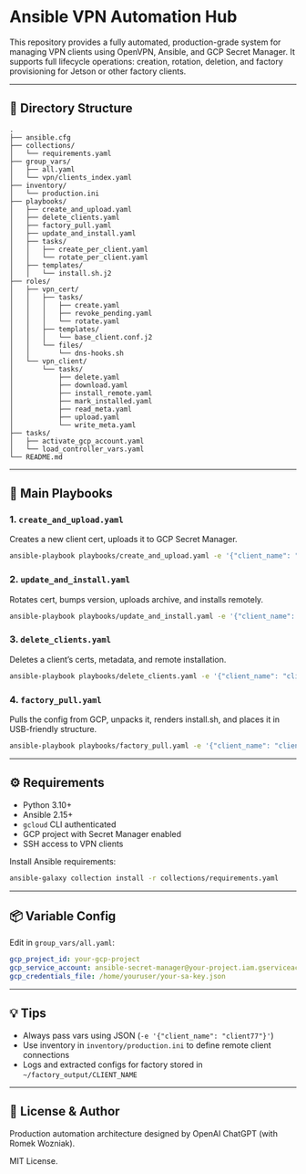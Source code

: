 # Ansible VPN Automation Hub

This repository provides a fully automated, production-grade system for managing VPN clients using OpenVPN, Ansible, and GCP Secret Manager. It supports full lifecycle operations: creation, rotation, deletion, and factory provisioning for Jetson or other factory clients.

---

## 📁 Directory Structure

```
.
├── ansible.cfg
├── collections/
│   └── requirements.yaml
├── group_vars/
│   ├── all.yaml
│   └── vpn/clients_index.yaml
├── inventory/
│   └── production.ini
├── playbooks/
│   ├── create_and_upload.yaml
│   ├── delete_clients.yaml
│   ├── factory_pull.yaml
│   ├── update_and_install.yaml
│   ├── tasks/
│   │   ├── create_per_client.yaml
│   │   └── rotate_per_client.yaml
│   ├── templates/
│   │   └── install.sh.j2
├── roles/
│   ├── vpn_cert/
│   │   ├── tasks/
│   │   │   ├── create.yaml
│   │   │   ├── revoke_pending.yaml
│   │   │   └── rotate.yaml
│   │   ├── templates/
│   │   │   └── base_client.conf.j2
│   │   └── files/
│   │       └── dns-hooks.sh
│   └── vpn_client/
│       └── tasks/
│           ├── delete.yaml
│           ├── download.yaml
│           ├── install_remote.yaml
│           ├── mark_installed.yaml
│           ├── read_meta.yaml
│           ├── upload.yaml
│           └── write_meta.yaml
├── tasks/
│   ├── activate_gcp_account.yaml
│   └── load_controller_vars.yaml
└── README.md
```

---

## 🚀 Main Playbooks

### 1. `create_and_upload.yaml`
Creates a new client cert, uploads it to GCP Secret Manager.
```bash
ansible-playbook playbooks/create_and_upload.yaml -e '{"client_name": "client77"}'
```

### 2. `update_and_install.yaml`
Rotates cert, bumps version, uploads archive, and installs remotely.
```bash
ansible-playbook playbooks/update_and_install.yaml -e '{"client_name": "client77"}'
```

### 3. `delete_clients.yaml`
Deletes a client’s certs, metadata, and remote installation.
```bash
ansible-playbook playbooks/delete_clients.yaml -e '{"client_name": "client77"}'
```

### 4. `factory_pull.yaml`
Pulls the config from GCP, unpacks it, renders install.sh, and places it in USB-friendly structure.
```bash
ansible-playbook playbooks/factory_pull.yaml -e '{"client_name": "client77"}'
```

---

## ⚙️ Requirements

- Python 3.10+
- Ansible 2.15+
- `gcloud` CLI authenticated
- GCP project with Secret Manager enabled
- SSH access to VPN clients

Install Ansible requirements:
```bash
ansible-galaxy collection install -r collections/requirements.yaml
```

---

## 📦 Variable Config

Edit in `group_vars/all.yaml`:
```yaml
gcp_project_id: your-gcp-project
gcp_service_account: ansible-secret-manager@your-project.iam.gserviceaccount.com
gcp_credentials_file: /home/youruser/your-sa-key.json
```

---

## 💡 Tips

- Always pass vars using JSON (`-e '{"client_name": "client77"}'`)
- Use inventory in `inventory/production.ini` to define remote client connections
- Logs and extracted configs for factory stored in `~/factory_output/CLIENT_NAME`

---

## 🧠 License & Author

Production automation architecture designed by OpenAI ChatGPT (with Romek Wozniak).

MIT License.